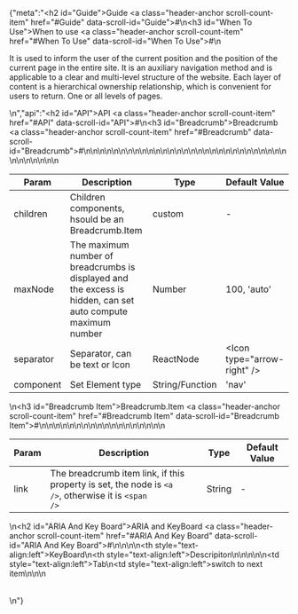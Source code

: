 {"meta":"<h2 id=\"Guide\">Guide <a class=\"header-anchor scroll-count-item\" href=\"#Guide\" data-scroll-id=\"Guide\">#</a></h2>\n<h3 id=\"When To Use\">When to use <a class=\"header-anchor scroll-count-item\" href=\"#When To Use\" data-scroll-id=\"When To Use\">#</a></h3>\n<p>It is used to inform the user of the current position and the position of the current page in the entire site. It is an auxiliary navigation method and is applicable to a clear and multi-level structure of the website. Each layer of content is a hierarchical ownership relationship, which is convenient for users to return. One or all levels of pages.</p>\n","api":"<h2 id=\"API\">API <a class=\"header-anchor scroll-count-item\" href=\"#API\" data-scroll-id=\"API\">#</a></h2>\n<h3 id=\"Breadcrumb\">Breadcrumb <a class=\"header-anchor scroll-count-item\" href=\"#Breadcrumb\" data-scroll-id=\"Breadcrumb\">#</a></h3>\n<table>\n<thead>\n<tr>\n<th>Param</th>\n<th>Description</th>\n<th>Type</th>\n<th>Default Value</th>\n</tr>\n</thead>\n<tbody>\n<tr>\n<td>children</td>\n<td>Children components, hsould be an Breadcrumb.Item</td>\n<td>custom</td>\n<td>-</td>\n</tr>\n<tr>\n<td>maxNode</td>\n<td>The maximum number of breadcrumbs is displayed and the excess is hidden, can set auto compute  maximum number</td>\n<td>Number</td>\n<td>100, &apos;auto&apos;</td>\n</tr>\n<tr>\n<td>separator</td>\n<td>Separator, can be text or Icon</td>\n<td>ReactNode</td>\n<td>&lt;Icon type=&quot;arrow-right&quot; /&gt;</td>\n</tr>\n<tr>\n<td>component</td>\n<td>Set Element type</td>\n<td>String/Function</td>\n<td>&apos;nav&apos;</td>\n</tr>\n</tbody>\n</table>\n<h3 id=\"Breadcrumb Item\">Breadcrumb.Item <a class=\"header-anchor scroll-count-item\" href=\"#Breadcrumb Item\" data-scroll-id=\"Breadcrumb Item\">#</a></h3>\n<table>\n<thead>\n<tr>\n<th>Param</th>\n<th>Description</th>\n<th>Type</th>\n<th>Default Value</th>\n</tr>\n</thead>\n<tbody>\n<tr>\n<td>link</td>\n<td>The breadcrumb item link, if this property is set, the node is <code>&lt;a /&gt;</code>, otherwise it is <code>&lt;span /&gt;</code></td>\n<td>String</td>\n<td>-</td>\n</tr>\n</tbody>\n</table>\n<h2 id=\"ARIA And Key Board\">ARIA and KeyBoard <a class=\"header-anchor scroll-count-item\" href=\"#ARIA And Key Board\" data-scroll-id=\"ARIA And Key Board\">#</a></h2>\n<table>\n<thead>\n<tr>\n<th style=\"text-align:left\">KeyBoard</th>\n<th style=\"text-align:left\">Descripiton</th>\n</tr>\n</thead>\n<tbody>\n<tr>\n<td style=\"text-align:left\">Tab</td>\n<td style=\"text-align:left\">switch to next item</td>\n</tr>\n</tbody>\n</table>\n"}